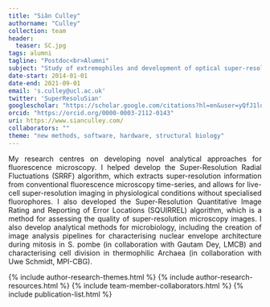 ```yaml
---
title: "Siân Culley"
authorname: "Culley"
collection: team
header:
  teaser: SC.jpg
tags: alumni
tagline: "Postdoc<br>Alumni"
subject: "Study of extremophiles and development of optical super-resolution microscopy"
date-start: 2014-01-01
date-end: 2021-09-01
email: 's.culley@ucl.ac.uk'
twitter: 'SuperResoluSian'
googlescholar: "https://scholar.google.com/citations?hl=en&user=yQfJ1loAAAAJ"
orcid: "https://orcid.org/0000-0003-2112-0143"
uri: https://www.sianculley.com/
collaborators: ""
theme: "new methods, software, hardware, structural biology"
---
```


<!-- {::options parse_block_html="true" /} -->

<p align= "justify">
My research centres on developing novel analytical approaches for fluorescence microscopy. I helped develop the Super-Resolution Radial Fluctuations (SRRF) algorithm, which extracts super-resolution information from conventional fluorescence microscopy time-series, and allows for live-cell super-resolution imaging in physiological conditions without specialised fluorophores. I also developed the Super-Resolution Quantitative Image Rating and Reporting of Error Locations (SQUIRREL) algorithm, which is a method for assessing the quality of super-resolution microscopy images. I also develop analytical methods for microbiology, including the creation of image analysis pipelines for characterising nuclear envelope architecture during mitosis in S. pombe (in collaboration with Gautam Dey, LMCB) and characterising cell division in thermophilic Archaea (in collaboration with Uwe Schmidt, MPI-CBG).

{% include author-research-themes.html %}
{% include author-research-resources.html %}
{% include team-member-collaborators.html %}
{% include publication-list.html %}
